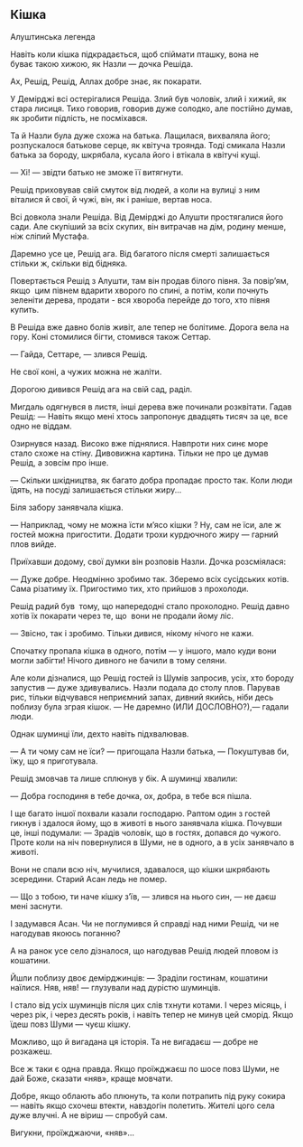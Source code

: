 ## Кішка

Алуштинська легенда

Навіть коли кішка підкрадається, щоб спіймати пташку, вона не буває такою хижою, як Назли — дочка Решіда.

Ах, Решід, Решід, Аллах добре знає, як покарати.

У Демірджі всі остерігалися Решіда.
Злий був чоловік, злий і хижий, як стара лисиця.
Тихо говорив, говорив дуже солодко, але постійно думав, як зробити підлість, не посміхався.

Та й Назли була дуже схожа на батька.
Лащилася, вихваляла його; розпускалося батькове серце, як квітуча троянда.
Тоді смикала Назли батька за бороду, шкрябала, кусала його і втікала в квітучі кущі.

— Хі! — звідти батько не зможе її витягнути.

Решід приховував свій смуток від людей, а коли на вулиці з ним віталися й свої, й чужі, він, як і раніше, вертав носа.

Всі довкола знали Решіда.
Від Демірджі до Алушти простягалися його сади.
Але скупіший за всіх скупих, він витрачав на дім, родину менше, ніж сліпий Мустафа.

Даремно усе це, Решід ага.
Від багатого після смерті залишається стільки ж, скільки від бідняка.

Повертається Решід з Алушти, там він продав білого півня.
За повір’ям, якщо  цим півнем вдарити хворого по спині, а потім, коли почнуть зеленіти дерева, продати - вся хвороба перейде до того, хто півня купить.

В Решіда вже давно болів живіт, але тепер не болітиме.
Дорога вела на гору.
Коні стомилися бігти, стомився також Сеттар.

— Гайда, Сеттаре, — злився Решід.

Не свої коні, а чужих можна не жаліти.

Дорогою дивився Решід ага на свій сад, раділ.

Мигдаль одягнувся в листя, інші дерева вже починали розквітати.
Гадав Решід:
— Навіть якщо мені хтось запропонує двадцять тисяч за це, все одно не віддам.

Озирнувся назад.
Високо вже піднялися.
Навпроти них синє море стало схоже на стіну.
Дивовижна картина.
Тільки не про це думав Решід, а зовсім про інше.

— Скільки шкідництва, як багато добра пропадає просто так.
Коли люди їдять, на посуді залишається стільки жиру...

Біля забору занявчала кішка.

— Наприклад, чому не можна їсти м’ясо кішки ?
Ну, сам не їси, але ж гостей можна пригостити.
Додати трохи курдючного жиру — гарний плов вийде.

Приїхавши додому, свої думки він розповів Назли.
Дочка розсміялася:

— Дуже добре.
Неодмінно зробимо так.
Зберемо всіх сусідських котів.
Сама різатиму їх.
Пригостимо тих, хто прийшов з прохолоди.

Решід радий був  тому, що напередодні стало прохолодно.
Решід давно хотів їх покарати через те, що  вони не продали йому ліс.

— Звісно, так і зробимо.
Тільки дивися, нікому нічого не кажи.

Спочатку пропала кішка в одного, потім — у іншого, мало куди вони могли забігти!
Нічого дивного не бачили в тому селяни.

Але коли дізналися, що Решід гостей із Шумів запросив, усіх, хто бороду запустив — дуже здивувались.
Назли подала до столу плов.
Парував рис, тільки відчувався неприємний запах, дивний якийсь, ніби десь поблизу була зграя кішок.
— Не даремно (ИЛИ ДОСЛОВНО?),— гадали люди.

Однак шуминці їли, дехто навіть підхвалював.

— А ти чому сам не їси? — пригощала Назли батька, — Покуштував би, їжу, що я приготувала.

Решід змовчав та лише сплюнув у бік.
А шуминці хвалили:

— Добра господиня в тебе дочка, ох, добра, в тебе вся пішла.

І ще багато іншої похвали казали господарю.
Раптом один з гостей гикнув і здалося йому, що в животі в нього занявчала кішка.
Почувши це, інші подумали: — Зрадів чоловік, що в гостях, допався до чужого.
Проте коли на ніч повернулися в Шуми, не в одного, а в усіх занявчало в животі.

Вони не спали всю ніч, мучилися, здавалося, що кішки шкрябають зсередини.
Старий Асан ледь не помер.

— Що з тобою, ти наче кішку з’їв, — злився на нього син, — не даєш мені заснути.

І задумався Асан.
Чи не поглумився й справді над ними Решід, чи не нагодував якоюсь поганню?

А на ранок усе село дізналося, що нагодував Решід людей пловом із кошатини.

Йшли поблизу двоє демірджинців:
— Зраділи гостинам, кошатини наїлися.
Няв, няв! — глузували над дурістю шуминців. 

І стало від усіх шуминців після цих слів тхнути котами.
І через місяць, і через рік, і через десять років, і навіть тепер не минув цей сморід.
Якщо їдеш повз Шуми — чуєш кішку.

Можливо, що й вигадана ця історія.
Та не вигадаєш — добре не розкажеш.

Все ж таки є одна правда.
Якщо проїжджаєш по шосе повз Шуми, не дай Боже, сказати «няв», краще мовчати.

Добре, якщо облають або плюнуть, та коли потрапить під руку сокира — навіть якщо схочеш втекти, навздогін полетить.
Жителі цого села дуже влучні.
А не віриш — спробуй сам.

Вигукни, проїжджаючи, «няв»...

